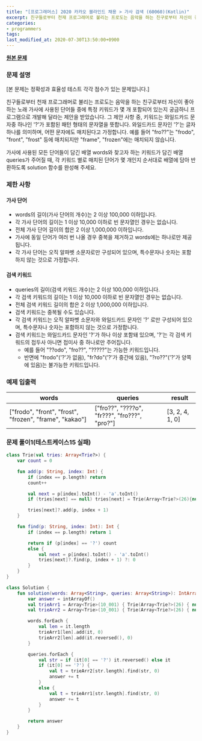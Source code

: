 ```yaml
---
title: "[프로그래머스] 2020 카카오 블라인드 채용 > 가사 검색 (60060)(Kotlin)"
excerpt: 친구들로부터 천재 프로그래머로 불리는 프로도는 음악을 하는 친구로부터 자신이 좋아하는 노래 가사에 사용된 단어들 중에 특정 키워드가 몇 개 포함되어 있는지 궁금하니 프로그램으로 개발해 달라는 제안을 받았습니다.
categories:
- programmers
tags:
last_modified_at: 2020-07-30T13:50:00+0900
---
```


**[원본 문제](https://programmers.co.kr/learn/courses/30/lessons/60060)**

### 문제 설명

[본 문제는 정확성과 효율성 테스트 각각 점수가 있는 문제입니다.]

친구들로부터 천재 프로그래머로 불리는 프로도는 음악을 하는 친구로부터 자신이 좋아하는 노래 가사에 사용된 단어들 중에 특정 키워드가 몇 개 포함되어 있는지 궁금하니 프로그램으로 개발해 달라는 제안을 받았습니다.
그 제안 사항 중, 키워드는 와일드카드 문자중 하나인 '?'가 포함된 패턴 형태의 문자열을 뜻합니다. 와일드카드 문자인 '?'는 글자 하나를 의미하며, 어떤 문자에도 매치된다고 가정합니다. 예를 들어 "fro??"는 "frodo", "front", "frost" 등에 매치되지만 "frame", "frozen"에는 매치되지 않습니다.

가사에 사용된 모든 단어들이 담긴 배열 words와 찾고자 하는 키워드가 담긴 배열 queries가 주어질 때, 각 키워드 별로 매치된 단어가 몇 개인지 순서대로 배열에 담아 반환하도록 solution 함수를 완성해 주세요.

### 제한 사항
#### 가사 단어

  * words의 길이(가사 단어의 개수)는 2 이상 100,000 이하입니다.
  * 각 가사 단어의 길이는 1 이상 10,000 이하로 빈 문자열인 경우는 없습니다.
  * 전체 가사 단어 길이의 합은 2 이상 1,000,000 이하입니다.
  * 가사에 동일 단어가 여러 번 나올 경우 중복을 제거하고 words에는 하나로만 제공됩니다.
  * 각 가사 단어는 오직 알파벳 소문자로만 구성되어 있으며, 특수문자나 숫자는 포함하지 않는 것으로 가정합니다.

#### 검색 키워드

  * queries의 길이(검색 키워드 개수)는 2 이상 100,000 이하입니다.
  * 각 검색 키워드의 길이는 1 이상 10,000 이하로 빈 문자열인 경우는 없습니다.
  * 전체 검색 키워드 길이의 합은 2 이상 1,000,000 이하입니다.
  * 검색 키워드는 중복될 수도 있습니다.
  * 각 검색 키워드는 오직 알파벳 소문자와 와일드카드 문자인 '?' 로만 구성되어 있으며, 특수문자나 숫자는 포함하지 않는 것으로 가정합니다.
  * 검색 키워드는 와일드카드 문자인 '?'가 하나 이상 포함돼 있으며, '?'는 각 검색 키워드의 접두사 아니면 접미사 중 하나로만 주어집니다.
    + 예를 들어 "??odo", "fro??", "?????"는 가능한 키워드입니다.
    + 반면에 "frodo"('?'가 없음), "fr?do"('?'가 중간에 있음), "?ro??"('?'가 양쪽에 있음)는 불가능한 키워드입니다.


### 예제 입출력

|words|queries|result|
|-|-|-|
|["frodo", "front", "frost", "frozen", "frame", "kakao"]|["fro??", "????o", "fr???", "fro???", "pro?"]|[3, 2, 4, 1, 0]|

### 문제 풀이1(테스트케이스15 실패)

```kotlin
class Trie(val tries: Array<Trie?>) {
    var count = 0

    fun add(p: String, index: Int) {
        if (index == p.length) return
        count++

        val next = p[index].toInt() - 'a'.toInt()
        if (tries[next] == null) tries[next] = Trie(Array<Trie?>(26){null})

        tries[next]?.add(p, index + 1)
    }

    fun find(p: String, index: Int): Int {
        if (index == p.length) return 1

        return if (p[index] == '?') count
        else {
            val next = p[index].toInt() - 'a'.toInt()
            tries[next]?.find(p, index + 1) ?: 0
        }
    }
}

class Solution {
    fun solution(words: Array<String>, queries: Array<String>): IntArray {
        var answer = intArrayOf()
        val trieArr1 = Array<Trie>(10_001) { Trie(Array<Trie?>(26) { null } )}
        val trieArr2 = Array<Trie>(10_001) { Trie(Array<Trie?>(26) { null } )}

        words.forEach {
            val len = it.length
            trieArr1[len].add(it, 0)
            trieArr2[len].add(it.reversed(), 0)
        }

        queries.forEach {
            val str = if (it[0] == '?') it.reversed() else it
            if (it[0] == '?') {
                val t = trieArr2[str.length].find(str, 0)
                answer += t
            }
            else {
                val t = trieArr1[str.length].find(str, 0)
                answer += t
            }
        }

        return answer
    }
}
```
